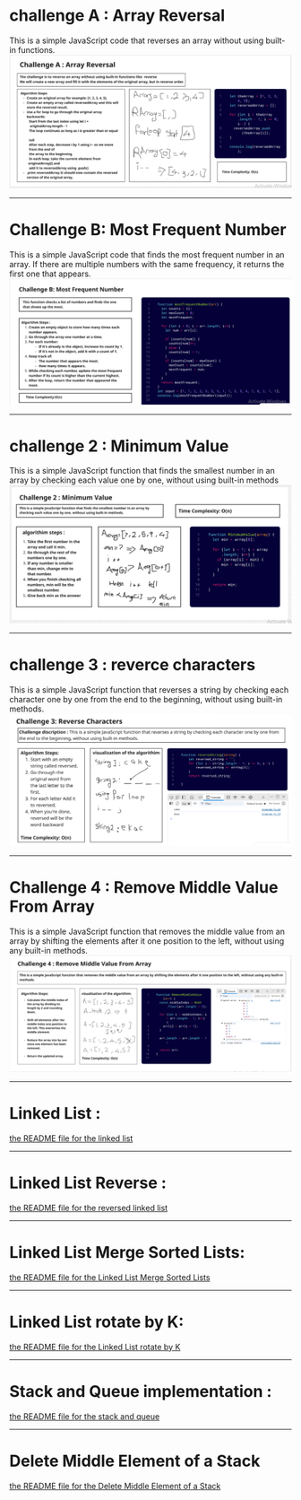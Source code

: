 # challenge A : Array Reversal
This is a simple JavaScript code that reverses an array without using built-in functions. 
![](challengeA.PNG)
___
# Challenge B: Most Frequent Number
This is a simple JavaScript code that finds the most frequent number in an array. If there are multiple numbers with the same frequency, it returns the first one that appears.
![](challengeB.PNG)
___
# challenge 2 : Minimum Value
This is a simple JavaScript function that finds the smallest number in an array by checking each value one by one, without using built-in methods
![](challenge2copy2.PNG)

___
# challenge 3 : reverce characters
 This is a simple JavaScript function that reverses a string by checking each character one by one from the end to the beginning, without using built-in methods. 
 ![](challenge3.PNG)
 ___
 # Challenge 4 : Remove Middle Value From Array
 This is a simple JavaScript function that removes the middle value from an array by shifting the elements after it one position to the left, without using any built-in methods.
 ![](challenge4.PNG)
 ___
 # Linked List :
 [the README file for the linked list](/data-structers/linkedlist/README.md)
 ___
# Linked List Reverse :
[the README file for the reversed linked list](/data-structers/linkedlist/reverse/README.md)
___
# Linked List Merge Sorted Lists:
[the README file for the Linked List Merge Sorted Lists](/data-structers/linkedlist/MergeSorted/README.md)
___
# Linked List rotate by K:
[the README file for the Linked List rotate by K](/data-structers/linkedlist/rotatelinkedlist/README.md)

___
# Stack and Queue implementation :
[the README file for the stack and queue](/data-structers/stack&queue/stack&queue_implementation/README.md)
___
# Delete Middle Element of a Stack
[the README file for the Delete Middle Element of a Stack](/data-structers/stack&queue/DeleteMiddelElement/README.md)


